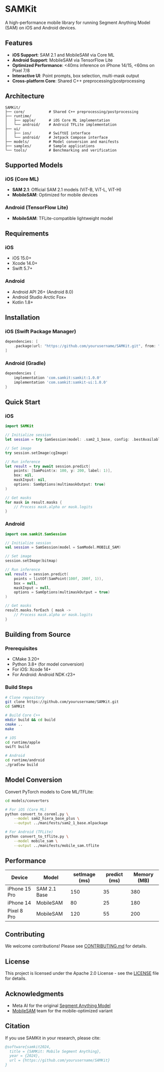 # SAMKit

A high-performance mobile library for running Segment Anything Model (SAM) on iOS and Android devices.

## Features

- **iOS Support**: SAM 2.1 and MobileSAM via Core ML
- **Android Support**: MobileSAM via TensorFlow Lite  
- **Optimized Performance**: <40ms inference on iPhone 14/15, <60ms on Pixel 7/8
- **Interactive UI**: Point prompts, box selection, multi-mask output
- **Cross-platform Core**: Shared C++ preprocessing/postprocessing

## Architecture

```
SAMKit/
├── core/           # Shared C++ preprocessing/postprocessing
├── runtime/        
│   ├── apple/      # iOS Core ML implementation
│   └── android/    # Android TFLite implementation
├── ui/
│   ├── ios/        # SwiftUI interface
│   └── android/    # Jetpack Compose interface
├── models/         # Model conversion and manifests
├── samples/        # Sample applications
└── tools/          # Benchmarking and verification
```

## Supported Models

### iOS (Core ML)
- **SAM 2.1**: Official SAM 2.1 models (ViT-B, ViT-L, ViT-H)
- **MobileSAM**: Optimized for mobile devices

### Android (TensorFlow Lite)
- **MobileSAM**: TFLite-compatible lightweight model

## Requirements

### iOS
- iOS 15.0+
- Xcode 14.0+
- Swift 5.7+

### Android
- Android API 26+ (Android 8.0)
- Android Studio Arctic Fox+
- Kotlin 1.8+

## Installation

### iOS (Swift Package Manager)

```swift
dependencies: [
    .package(url: "https://github.com/yourusername/SAMKit.git", from: "1.0.0")
]
```

### Android (Gradle)

```gradle
dependencies {
    implementation 'com.samkit:samkit:1.0.0'
    implementation 'com.samkit:samkit-ui:1.0.0'
}
```

## Quick Start

### iOS

```swift
import SAMKit

// Initialize session
let session = try SamSession(model: .sam2_1_base, config: .bestAvailable)

// Set image
try session.setImage(cgImage)

// Run inference
let result = try await session.predict(
    points: [SamPoint(x: 100, y: 200, label: 1)],
    box: nil,
    maskInput: nil,
    options: SamOptions(multimaskOutput: true)
)

// Get masks
for mask in result.masks {
    // Process mask.alpha or mask.logits
}
```

### Android

```kotlin
import com.samkit.SamSession

// Initialize session
val session = SamSession(model = SamModel.MOBILE_SAM)

// Set image
session.setImage(bitmap)

// Run inference
val result = session.predict(
    points = listOf(SamPoint(100f, 200f, 1)),
    box = null,
    maskInput = null,
    options = SamOptions(multimaskOutput = true)
)

// Get masks
result.masks.forEach { mask ->
    // Process mask.alpha or mask.logits
}
```

## Building from Source

### Prerequisites

- CMake 3.20+
- Python 3.8+ (for model conversion)
- For iOS: Xcode 14+
- For Android: Android NDK r23+

### Build Steps

```bash
# Clone repository
git clone https://github.com/yourusername/SAMKit.git
cd SAMKit

# Build Core C++
mkdir build && cd build
cmake ..
make

# iOS
cd runtime/apple
swift build

# Android
cd runtime/android
./gradlew build
```

## Model Conversion

Convert PyTorch models to Core ML/TFLite:

```bash
cd models/converters

# For iOS (Core ML)
python convert_to_coreml.py \
    --model sam2_hiera_base_plus \
    --output ../manifests/sam2_1_base.mlpackage

# For Android (TFLite)
python convert_to_tflite.py \
    --model mobile_sam \
    --output ../manifests/mobile_sam.tflite
```

## Performance

| Device | Model | setImage (ms) | predict (ms) | Memory (MB) |
|--------|-------|---------------|--------------|-------------|
| iPhone 15 Pro | SAM 2.1 Base | 150 | 35 | 380 |
| iPhone 14 | MobileSAM | 80 | 25 | 180 |
| Pixel 8 Pro | MobileSAM | 120 | 55 | 200 |

## Contributing

We welcome contributions! Please see [CONTRIBUTING.md](CONTRIBUTING.md) for details.

## License

This project is licensed under the Apache 2.0 License - see the [LICENSE](LICENSE) file for details.

## Acknowledgments

- Meta AI for the original [Segment Anything Model](https://github.com/facebookresearch/segment-anything)
- [MobileSAM](https://github.com/ChaoningZhang/MobileSAM) team for the mobile-optimized variant

## Citation

If you use SAMKit in your research, please cite:

```bibtex
@software{samkit2024,
  title = {SAMKit: Mobile Segment Anything},
  year = {2024},
  url = {https://github.com/yourusername/SAMKit}
}
```